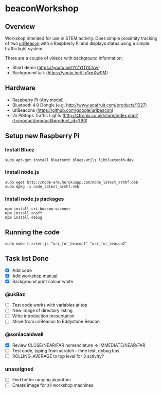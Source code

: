 # beaconWorkshop
## Overview
Workshop intended for use in STEM activity.
Does simple proximity tracking of two [uriBeacon](https://github.com/google/uribeacon) with a Raspberry Pi and displays status using a simple traffic light system.

There are a couple of videos with background information:
- Short demo (https://youtu.be/1Y7YITl1CVw)
- Background talk (https://youtu.be/IiIx1xnXw0M)

## Hardware
- Raspberry Pi (Any model)
- Bluetooth 4.0 Dongle (e.g. http://www.adafruit.com/products/1327)
- uriBeacons (https://github.com/google/uribeacon)
- 2x PiStops Traffic Lights (http://4tronix.co.uk/store/index.php?rt=product/product&product_id=390)

## Setup new Raspberry Pi
### Install Bluez
```
sudo apt-get install bluetooth bluez-utils libbluetooth-dev
```
### Install node.js
```
sudo wget http://node-arm.herokuapp.com/node_latest_armhf.deb
sudo dpkg -i node_latest_armhf.deb
```
### Install node.js packages
```
npm install uri-beacon-scanner
npm install onoff
npm install debug
```

## Running the code
```
sudo node tracker.js "uri_for_beacon1" "uri_for_beacon2"
```

## Task list Done
- [x] Add code
- [x] Add workshop manual
- [x] Background print colour white

### @ukBaz
- [ ] Test code works with variables at top
- [ ] New image of directory listing
- [ ] Write introduction presentation
- [ ] Move from uriBeacon to Eddystone Beacon

### @soniacaldwell
- [x] Review CLOSE/NEAR/FAR nomenclature => IMMEDIATE/NEAR/FAR
- [ ] Test code, typing from scratch - time test, debug tips
- [ ] ROLLING_AVERAGE to top level for 3 activity?

### unassigned
- [ ] Find better ranging algorithm
- [ ] Create image for all workshop machines
